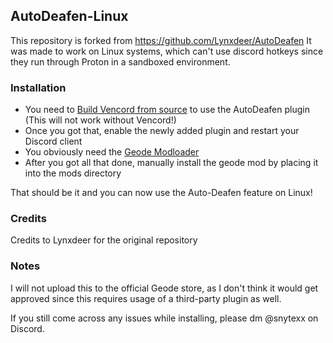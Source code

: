 ## AutoDeafen-Linux

This repository is forked from https://github.com/Lynxdeer/AutoDeafen
It was made to work on Linux systems, which can't use discord hotkeys since they run through Proton in a sandboxed environment.

### Installation

- You need to [Build Vencord from source](https://docs.vencord.dev/installing/) to use the AutoDeafen plugin (This will not work without Vencord!)
- Once you got that, enable the newly added plugin and restart your Discord client
- You obviously need the [Geode Modloader](https://geode-sdk.org/) 
- After you got all that done, manually install the geode mod by placing it into the mods directory

That should be it and you can now use the Auto-Deafen feature on Linux!

### Credits

Credits to Lynxdeer for the original repository

### Notes

I will not upload this to the official Geode store, as I don't think it would get approved since this requires usage of a third-party plugin as well.

If you still come across any issues while installing, please dm @snytexx on Discord.

